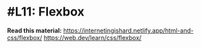 # #L11: Flexbox

**Read this material:**
https://internetingishard.netlify.app/html-and-css/flexbox/
https://web.dev/learn/css/flexbox/
